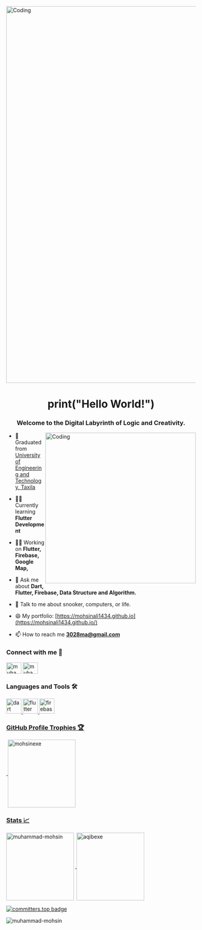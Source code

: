 <img align="center" alt="Coding" width="1000" src="https://media.giphy.com/media/zhYSVCirREeIZtONCI/giphy.gif">
<h1 align="center">print("Hello World!")</h1>
<h3 align="center">Welcome to the Digital Labyrinth of Logic and Creativity.</h3>
<img align="right" alt="Coding" width="400" src="https://gifimage.net/wp-content/uploads/2017/10/code-gif-7.gif">


- 🏫 Graduated from [University of Engineering and Technology, Taxila](https://cuiwah.edu.pk/)

- 👨‍🎓 Currently learning **Flutter Development**

- 👨‍💼 Working on **Flutter, Firebase, Google Map,**

- 💬 Ask me about **Dart, Flutter, Firebase, Data Structure and Algorithm.**
  
- 🤝 Talk to me about snooker, computers, or life.
  
- 😄 My portfolio: [https://mohsinali1434.github.io](https://mohsinali1434.github.io/)
  
- 📫 How to reach me **3028ma@gmail.com**


<h3 align="left">Connect with me 🤝</h3>
<p align="left">
<a href="https://www.linkedin.com/in/muhammad-mohsin-paki/" target="blank"><img align="center" src="https://raw.githubusercontent.com/rahuldkjain/github-profile-readme-generator/master/src/images/icons/Social/linked-in-alt.svg" alt="muhammad-mohsin" height="30" width="40" /></a>
  <a href="https://stackoverflow.com/users/23155320/muhammad-mohsin" target="blank"><img align="center" src="https://raw.githubusercontent.com/rahuldkjain/github-profile-readme-generator/master/src/images/icons/Social/stack-overflow.svg" alt="muhammad-mohsin" height="30" width="40" style="max-width: 100%;"></a>
  

<h3 align="left">Languages and Tools 🛠️</h3>
<p align="left"> <a href="https://dart.dev" target="_blank" rel="noreferrer"> <img src="https://www.vectorlogo.zone/logos/dartlang/dartlang-icon.svg" alt="dart" width="40" height="40"/> </a> <a href="https://flutter.dev" target="_blank" rel="noreferrer"> <img src="https://www.vectorlogo.zone/logos/flutterio/flutterio-icon.svg" alt="flutter" width="40" height="40"/> </a> <a href="https://firebase.google.com/" target="_blank" rel="noreferrer"> <img src="https://www.vectorlogo.zone/logos/firebase/firebase-icon.svg" alt="firebase" width="40" height="40"/> </a> <a href="https://go.dev/" target="_blank" rel="noreferrer">
 </p>

<h3 align="left">GitHub Profile Trophies 🏆</h3>
<p>&nbsp;<img height=180em align="center" src="https://github-profile-trophy.vercel.app/?username=mohsinali1434&theme=onedark" alt="mohsinexe" /></p> 


<h3 align="left">Stats 📈</h3>
<p><img height=180em align="left" src="https://github-readme-stats.vercel.app/api/top-langs?username=mohsinali1434&langs_count=10&hide=cmake,html&theme=github_dark&show_icons=true&locale=en&layout=compact" alt="muhammad-mohsin" /></p>

<p>&nbsp;<img height=180em align="center" src="http://github-readme-streak-stats.herokuapp.com?user=Aqibkhan61&theme=dark&background=000000" alt="aqibexe" /></p> 

[![committers.top badge](https://user-badge.committers.top/pakistan/mohsinali1434.svg)](https://user-badge.committers.top/pakistan/mohsinali1434)
<p> <img src="https://komarev.com/ghpvc/?username=mohsinali1434&label=Profile%20views&color=0e75b6&style=flat" alt="muhammad-mohsin" /> </p>
